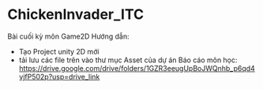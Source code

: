 # ChickenInvader_ITC
 Bài cuối kỳ môn Game2D
 Hướng dẫn: 
 - Tạo Project unity 2D mới
 - tải lưu các file trên vào thư mục Asset của dự án
 Báo cáo môn học: https://drive.google.com/drive/folders/1GZR3eeugUpBoJWQnhb_p6qd4vjfP502p?usp=drive_link
